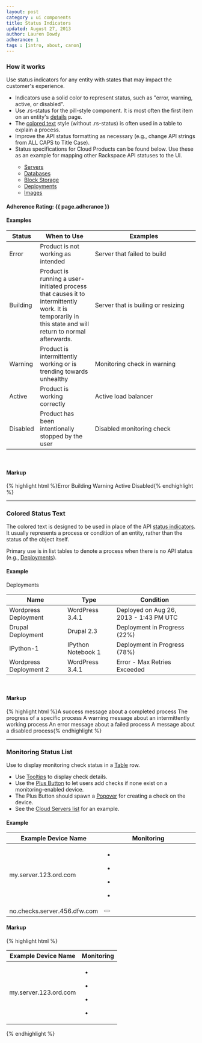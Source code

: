 ```yaml
---
layout: post
category : ui components
title: Status Indicators
updated: August 27, 2013
author: Lauren Dowdy
adherance: 1
tags : [intro, about, canon]
---
```

<div class="rs-row">
	<div class="span-3">
		<h3>How it works</h3>
		<p>Use status indicators for any entity with states that may impact the customer's experience.</p>
		<ul>
			<li>Indicators use a solid color to represent status, such as "error, warning, active, or disabled".</li>
			<li>Use .rs-status for the pill-style component. It is most often the first item on an entity's <a href="#details">details</a> page.</li>
      <li>The <a href="#colored-text">colored text</a> style (without .rs-status) is often used in a table to explain a process.</li>
			<li>Improve the API status formatting as necessary (e.g., change API strings from ALL CAPS to Title Case).</li>
			<li>Status specifications for Cloud Products can be found below. Use these as an example for mapping other Rackspace API statuses to the UI.</li>
			<ul>
				<li><a href="https://one.rackspace.com/display/reach/Cloud+Servers+Status+Specification">Servers</a></li>
				<li><a href="https://one.rackspace.com/display/reach/Cloud+Database+Status+Specification">Databases</a></li>
				<li><a href="https://one.rackspace.com/display/reach/Block+Storage+Status+Specification">Block Storage</a></li>
				<li><a href="https://one.rackspace.com/display/reach/Deployments+Status+Specification">Deployments</a></li>
				<li><a href="https://one.rackspace.com/display/reach/Images+Status+Specification">Images</a></li>
			</ul>
		</ul>
		<h4>Adherence Rating: {{ page.adherance }} <span class="rs-icon-help tip" title="{{ site.adherenceRatings[page.adherance] | escape }}"></span> </h4>
	</div>
	<div class="list-table span-8 offset-1">
		<h4>Examples</h4>
      <table>
        <thead>
          <tr>
            <th>
              <span class="table-sort-text">Status</span>
              <span class="table-sort-indicator"></span>
              </a>
            </th>
            <th>
              <span class="table-sort-text">When to Use</span>
              <span class="table-sort-indicator"></span>
              </a>
            </th>
            <th style="width: 260px">
              <span class="table-sort-text">Examples</span>
              <span class="table-sort-indicator"></span>
              </a>
            </th>
          </tr>
        </thead>
        <tbody>
          <tr>
            <td>
              <span class="rs-status rs-status-error">Error</span>
            </td>
            <td>Product is not working as intended</td>
            <td>Server that failed to build</td>
          </tr>
          <tr>
            <td>
              <span class="rs-status rs-status-processing">Building</span>
            </td>
            <td>Product is running a user-initiated process that causes it to intermittently work. It is temporarily in this state and will return to normal afterwards.</td>
            <td>Server that is builing or resizing</td>
          </tr>
          <tr>
            <td>
              <span class="rs-status rs-status-warning">Warning</span>
            </td>
            <td>Product is intermittently working or is trending towards unhealthy</td>
            <td>Monitoring check in warning</td>
          </tr>
          <tr>
            <td>
              <span class="rs-status rs-status-ok">Active</span>
            </td>
            <td>Product is working correctly</td>
            <td>Active load balancer</td>
          </tr>
          <tr>
            <td>
              <span class="rs-status rs-status-disabled">Disabled</span>
            </td>
            <td>Product has been intentionally stopped by the user</td>
            <td>Disabled monitoring check</td>
          </tr>
        </tbody>
      </table>
      <br />
      <h4 class="markup-margin">Markup</h4>
    {% highlight html %}<span class="rs-status rs-status-error">Error</span>
<span class="rs-status rs-status-processing">Building</span>
<span class="rs-status rs-status-warning">Warning</span>
<span class="rs-status rs-status-ok">Active</span>
<span class="rs-status rs-status-disabled">Disabled</span>{% endhighlight %}
	</div>
</div>
<hr class="subsection-divider" id="colored-text">
<h3>Colored Status Text</h3>
<div class="rs-row">
  <div class="span-3">
    <p>The colored text is designed to be used in place of the API <a href="#status-indicators">status indicators</a>. It usually represents a process or condition of an entity, rather than the status of the object itself.</p>
    <p>Primary use is in list tables to denote a process when there is no API status (e.g., <a href="https://one.rackspace.com/display/reach/Deployments+Status+Specification">Deployments</a>).</p>
    </ul>
  </div>
  <div class="list-table span-8 offset-1">
    <h4>Example</h4>
    <div class="rs-panel rs-content" style="margin-top: 0px">
      <div class="rs-detail-section">
        <div class="rs-detail-section-header">
          <div class="rs-detail-section-title">Deployments</div>
        </div>
        <div class="rs-detail-section-body">
          <table>
            <thead>
              <tr>
                <th>
                  <span class="table-sort-text">Name</span>
                  <span class="table-sort-indicator"></span>
                  </a>
                </th>
                <th>
                  <span class="table-sort-text">Type</span>
                  <span class="table-sort-indicator"></span>
                  </a>
                </th>
                <th>
                  <span class="table-sort-text">Condition</span>
                  <span class="table-sort-indicator"></span>
                  </a>
                </th>
              </tr>
            </thead>
            <tbody>
              <tr class="width: 260px">
                <td>Wordpress Deployment</td>
                <td>WordPress 3.4.1</td>
                <td>
                  <span class="rs-status-ok">Deployed on Aug 26, 2013 - 1:43 PM UTC</span>
                </td>
              </tr>
              <tr>
                <td>Drupal Deployment</td>
                <td>Drupal 2.3</td>
                <td>
                  <span class="rs-status-processing">Deployment in Progress (22%)</span>
                </td>
              </tr>
              <tr>
                <td>IPython-1</td>
                <td>IPython Notebook 1</td>
                <td>
                  <span class="rs-status-processing">Deployment in Progress (78%)</span>
                </td>
              </tr>
              <tr>
                <td>Wordpress Deployment 2</td>
                <td>WordPress 3.4.1</td>
                <td>
                  <span class="rs-status-error">Error - Max Retries Exceeded</span>
                </td>
              </tr>
            </tbody>
          </table>
        </div>
      </div>
    </div>
    <br />
    <h4 class="markup-margin">Markup</h4>
    {% highlight html %}<span class="rs-status-ok">A success message about a completed process</span>
<span class="rs-status-processing">The progress of a specific process</span>
<span class="rs-status-warning">A warning message about an intermittently working process</span>
<span class="rs-status-error">An error message about a failed process</span>
<span class="rs-status-disabled">A message about a disabled process</span>{% endhighlight %}
  </div>

</div>
<hr class="subsection-divider" id="monitoring-status-list">
<h3>Monitoring Status List</h3>
<div class="rs-row">
  <div class="span-3">
    <p>Use to display monitoring check status in a <a href="#tables">Table</a> row.</p>
    <ul>
      <li>Use <a href="#tooltips">Tooltips</a> to display check details.</li>
      <li>Use the <a href="#plus-button">Plus Button</a> to let users add checks if none exist on a monitoring-enabled device.</li>
      <li>The Plus Button should spawn a <a href="#popover">Popover</a> for creating a check on the device.</li>
      <li>See the <a href="http://demo.canon.rackspace.com/" target="_blank">Cloud Servers list</a> for an example.</li>
    </ul>
  </div>
  <div class="span-8 offset-1">
    <h4 class="example-margin">Example</h4>
    <table class="rs-list-table">
      <thead>
        <tr>
          <th style="width: 50%;">Example Device Name</th>
          <th>Monitoring</th>
        </tr>
      </thead>
      <tbody>
        <tr>
          <td>my.server.123.ord.com</td>
          <td class="rs-table-status-list">
            <ul class="rs-status-list">
              <li class="rs-status-list-item">
                <div class="rs-icon-status rs-status-ok"></div>
              </li>
              <li class="rs-status-list-item">
                <div class="rs-icon-status rs-status-warning"></div>
              </li>
              <li class="rs-status-list-item">
                <div class="rs-icon-status rs-status-error"></div>
              </li>
              <li class="rs-status-list-item">
                <div class="rs-icon-status rs-status-disabled"></div>
              </li>
            </ul>
          </td>
        </tr>
        <tr>
          <td>no.checks.server.456.dfw.com</td>
          <td>
            <button class="rs-plus"></button>
          </td>
        </tr>
      </tbody>
    </table>
  <h4 class="markup-margin">Markup</h4>
  {% highlight html %}<table class="rs-list-table">
  <thead>
    <tr>
      <th>Example Device Name</th>
      <th>Monitoring</th>
    </tr>
  </thead>
  <tbody>
    <tr>
      <td>my.server.123.ord.com</td>
      <td class="rs-table-status-list">
        <ul class="rs-status-list">
          <li class="rs-status-list-item">
            <div class="rs-icon-status rs-status-ok"></div>
          </li>
          <li class="rs-status-list-item">
            <div class="rs-icon-status rs-status-warning"></div>
          </li>
          <li class="rs-status-list-item">
            <div class="rs-icon-status rs-status-error"></div>
          </li>
          <li class="rs-status-list-item">
            <div class="rs-icon-status rs-status-disabled"></div>
          </li>
        </ul>
      </td>
    </tr>
  </tbody>
</table>{% endhighlight %}
  </div>
</div>
